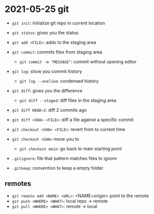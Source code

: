 # 2021-05-25 git

- `git init`: initialize git repo in current location
- `git status`: gives you the status
- `git add <FILE>`: adds <FILE> to the staging area
- `git commit`: commits files from staging area
    - `git commit -m "MESSAGE"`: commit without opening editor
- `git log`: show you commit history
    - `git log --oneline`: condensed history

- `git diff`: gives you the difference
    - `git diff --staged`: diff files in the staging area

- `git diff HEAD~2`: diff 2 commits ago
- `git diff <SHA> <FILE>`: diff a file against a specific commit

- `git checkout <SHA> <FILE>`: revert <FILE> from <SHA> to current time
- `git checkout <SHA>` move you to <SHA>
    - `git checkout main`: go back to main starting point

- `.gitignore`: file that pattern matches files to ignore
- `.gitkeep`: convention to keep a empty folder

## remotes

- `git remote add <NAME> <URL>`: <NAME=origin> point to the remote <URL>
- `git push <WHERE> <WHAT>`: local repo -> remote
- `git pull <WHERE> <WHAT>`: remote -> local

